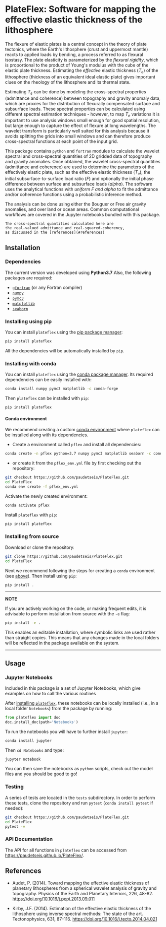 # PlateFlex: Software for mapping the effective elastic thickness of the lithosphere

<!-- ![](./plateflex/examples/picture/tws_logo.png)
 -->
The flexure of elastic plates is a central concept in the theory of plate tectonics,
where the Earth's lithosphere (crust and uppermost mantle) reacts to applied loads 
by bending, a process referred to as flexural isostasy. The plate elasticity is 
parameterized by the *flexural rigidity*, which is proportional to the product of 
Young's modulus with the cube of the elastic plate thickness. Estimating the *effective* 
elastic thickness (<i>T<sub>e</sub></i>) of the lithosphere (thickness 
of an equivalent ideal elastic plate) gives important clues on the rheology of the 
lithosphere and its thermal state. 

Estimating <i>T<sub>e</sub></i> can be done by modeling the cross-spectral properties 
(admittance and coherence) between topography and gravity anomaly data, 
which are proxies for the distribution of flexurally compensated surface and subsurface 
loads. These spectral properties can be calculated using different spectral
estimation techniques - however, to map <i>T<sub>e</sub></i> variations it is 
important to use analysis windows small enough for good spatial resolution, but 
large enough to capture the effect of flexure at long wavelengths. The wavelet 
transform is particularly well suited for this analysis because it avoids splitting
the grids into small windows and can therefore produce cross-spectral functions
at each point of the input grid.

This package contains `python` and `fortran` modules to calculate the wavelet spectral
and cross-spectral quantities of 2D gridded data of topography and gravity anomalies.
Once obtained, the wavelet cross-spectral quantities (admittance and coherence) are
used to determine the parameters of the effectively elastic plate, such as the 
effective elastic thickness (<i>T<sub>e</sub></i>), the initial subsurface-to-surface
load ratio (<i>F</i>) and optionally the initial phase difference between
surface and subsurface loads (<i>alpha</i>). The software uses the analytical
functions with *uniform F and alpha* to fit the admittance and/or coherence functions 
using a probabilistic inference method. 

The analysis can be done using either the Bouguer or Free air gravity anomalies, and
over land or ocean areas. Common computational 
workflows are covered in the Jupyter notebooks bundled with this package.

    
    The cross-spectral quantities calculated here are 
    the real-valued admittance and real-squared-coherency, 
    as discussed in the [references](#references)

## Installation

### Dependencies

The current version was developed using **Python3.7**
Also, the following packages are required:

- [`gfortran`](https://gcc.gnu.org/wiki/GFortran) (or any Fortran compiler)
- [`numpy`](https://numpy.org)
- [`pymc3`](https://docs.pymc.io)
- [`matplotlib`](https://matplotlib.org)
- [`seaborn`](https://seaborn.pydata.org)

### Installing using pip

You can install `plateflex` using the [pip package manager](https://pypi.org/project/pip/):

```bash
pip install plateflex
```
All the dependencies will be automatically installed by `pip`.

### Installing with conda

You can install `plateflex` using the [conda package manager](https://conda.io).
Its required dependencies can be easily installed with:

```bash
conda install numpy pymc3 matplotlib -c conda-forge
```

Then `plateflex` can be installed with `pip`:

```bash
pip install plateflex
```

#### Conda environment

We recommend creating a custom 
[conda environment](https://conda.io/docs/user-guide/tasks/manage-environments.html)
where `plateflex` can be installed along with its dependencies. 

- Create a environment called `pflex` and install all dependencies:

```bash
conda create -n pflex python=3.7 numpy pymc3 matplotlib seaborn -c conda-forge
```

- or create it from the `pflex_env.yml` file by first checking out the repository:

```bash
git checkout https://github.com/paudetseis/PlateFlex.git
cd PlateFlex
conda env create -f pflex_env.yml
```

Activate the newly created environment:

```bash
conda activate pflex
```

Install `plateflex` with `pip`:

```bash
pip install plateflex
```

### Installing from source

Download or clone the repository:
```bash
git clone https://github.com/paudetseis/PlateFlex.git
cd PlateFlex
```

Next we recommend following the steps for creating a `conda` environment (see [above](#conda-environment)). Then install using `pip`:

```bash
pip install .
``` 

---
**NOTE**

If you are actively working on the code, or making frequent edits, it is advisable to perform 
installation from source with the `-e` flag: 

```bash
pip install -e .
```

This enables an editable installation, where symbolic links are used rather than straight 
copies. This means that any changes made in the local folders will be reflected in the 
package available on the system.

---

## Usage 

### Jupyter Notebooks

Included in this package is a set of Jupyter Notebooks, which give examples on how to call the various routines 
<!-- and obtain plane wave seismograms and receiver functions. The Notebooks describe how to reproduce published examples of synthetic data from [Audet (2016)](#references) and [Porter et al. (2011)](#references).

- [sim_obs_Audet2016.ipynb](./plateflex/examples/Notebooks/sim_obs_Audet2016.ipynb): Example plane wave seismograms and P receiver functions for OBS data from [Audet (2016)](#Audet).
- [sim_Prfs_Porter2011.ipynb](./plateflex/examples/Notebooks/sim_Prfs_Porter2011.ipynb): Example P receiver functions from [Porter et al. (2011)](#Porter)
- [sim_SKS.ipynb](./plateflex/examples/Notebooks/sim_SKS.ipynb): Example plane wave seismograms for SKS splitting studies.
 -->
After [installing `plateflex`](#installation), these notebooks can be locally installed (i.e., in a local folder `Notebooks`) from the package by running:

```python
from plateflex import doc
doc.install_doc(path='Notebooks')
```

To run the notebooks you will have to further install `jupyter`:

```bash
conda install jupyter
```

Then ```cd Notebooks``` and type:

```bash
jupyter notebook
```

You can then save the notebooks as `python` scripts, check out the model files and you should be good to go!

### Testing

A series of tests are located in the ``tests`` subdirectory. In order to perform these tests, clone the repository and run `pytest` (`conda install pytest` if needed):

```bash
git checkout https://github.com/paudetseis/PlateFlex.git
cd PlateFlex
pytest -v
```

### API Documentation

The API for all functions in `plateflex` can be accessed from https://paudetseis.github.io/PlateFlex/.

## References

- Audet, P. (2014). Toward mapping the effective elastic thickness of planetary lithospheres
from a spherical wavelet analysis of gravity and topography. Physics of the Earth and Planetary Interiors, 226, 48-82. https://doi.org/10.1016/j.pepi.2013.09.011

- Kirby, J.F. (2014). Estimation of the effective elastic thickness of the lithosphere using inverse spectral methods: The state of the art. Tectonophysics, 631, 87-116. https://doi.org/10.1016/j.tecto.2014.04.021

